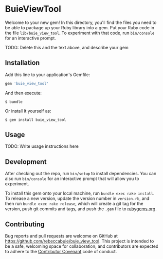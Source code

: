 # BuieViewTool

Welcome to your new gem! In this directory, you'll find the files you need to be able to package up your Ruby library into a gem. Put your Ruby code in the file `lib/buie_view_tool`. To experiment with that code, run `bin/console` for an interactive prompt.

TODO: Delete this and the text above, and describe your gem

## Installation

Add this line to your application's Gemfile:

```ruby
gem 'buie_view_tool'
```

And then execute:

    $ bundle

Or install it yourself as:

    $ gem install buie_view_tool

## Usage

TODO: Write usage instructions here

## Development

After checking out the repo, run `bin/setup` to install dependencies. You can also run `bin/console` for an interactive prompt that will allow you to experiment.

To install this gem onto your local machine, run `bundle exec rake install`. To release a new version, update the version number in `version.rb`, and then run `bundle exec rake release`, which will create a git tag for the version, push git commits and tags, and push the `.gem` file to [rubygems.org](https://rubygems.org).

## Contributing

Bug reports and pull requests are welcome on GitHub at https://github.com/rebeccabuie/buie_view_tool. This project is intended to be a safe, welcoming space for collaboration, and contributors are expected to adhere to the [Contributor Covenant](http://contributor-covenant.org) code of conduct.


